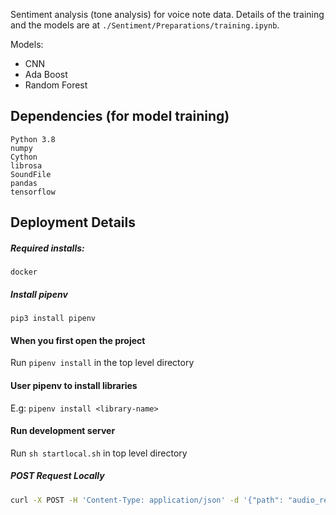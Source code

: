 Sentiment analysis (tone analysis) for voice note data. Details of the training and the models are at `./Sentiment/Preparations/training.ipynb`.

Models:
- CNN
- Ada Boost
- Random Forest

## Dependencies (for model training)
```
Python 3.8
numpy
Cython
librosa
SoundFile
pandas
tensorflow
```

## Deployment Details
##### Required installs:
`docker`

##### Install pipenv
`pip3 install pipenv`

#### When you first open the project
Run `pipenv install` in the top level directory

#### User pipenv to install libraries
E.g: `pipenv install <library-name>`

#### Run development server
Run `sh startlocal.sh` in top level directory

##### POST Request Locally
```bash
curl -X POST -H 'Content-Type: application/json' -d '{"path": "audio_recordings/rec3.ogg", "user_id": 100}' localhost:5000/
```

